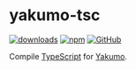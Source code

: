 # yakumo-tsc

[![downloads](https://img.shields.io/npm/dm/yakumo-tsc?style=flat-square)](https://www.npmjs.com/package/yakumo-tsc)
[![npm](https://img.shields.io/npm/v/yakumo-tsc?style=flat-square)](https://www.npmjs.com/package/yakumo-tsc)
[![GitHub](https://img.shields.io/github/license/shigma/yakumo?style=flat-square)](https://github.com/shigma/yakumo/blob/master/LICENSE)

Compile [TypeScript](https://www.typescriptlang.org) for [Yakumo](https://github.com/shigma/yakumo).
